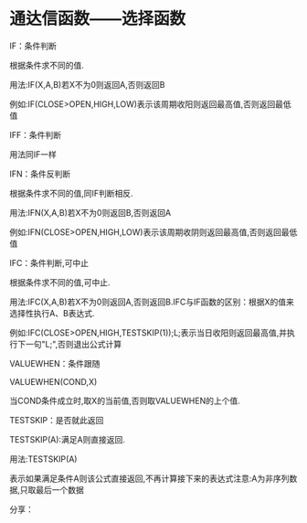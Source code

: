 # 通达信函数——选择函数

IF：条件判断

根据条件求不同的值.

用法:IF(X,A,B)若X不为0则返回A,否则返回B

例如:IF(CLOSE>OPEN,HIGH,LOW)表示该周期收阳则返回最高值,否则返回最低值

IFF：条件判断

用法同IF一样



IFN：条件反判断

根据条件求不同的值,同IF判断相反.

用法:IFN(X,A,B)若X不为0则返回B,否则返回A

例如:IFN(CLOSE>OPEN,HIGH,LOW)表示该周期收阴则返回最高值,否则返回最低值



IFC：条件判断,可中止

根据条件求不同的值,可中止.

用法:IFC(X,A,B)若X不为0则返回A,否则返回B.IFC与IF函数的区别：根据X的值来选择性执行A、B表达式.

例如:IFC(CLOSE>OPEN,HIGH,TESTSKIP(1));L;表示当日收阳则返回最高值,并执行下一句"L;",否则退出公式计算



VALUEWHEN：条件跟随

VALUEWHEN(COND,X)

当COND条件成立时,取X的当前值,否则取VALUEWHEN的上个值.



TESTSKIP：是否就此返回

TESTSKIP(A):满足A则直接返回.

用法:TESTSKIP(A)

表示如果满足条件A则该公式直接返回,不再计算接下来的表达式注意:A为非序列数据,只取最后一个数据

分享：
